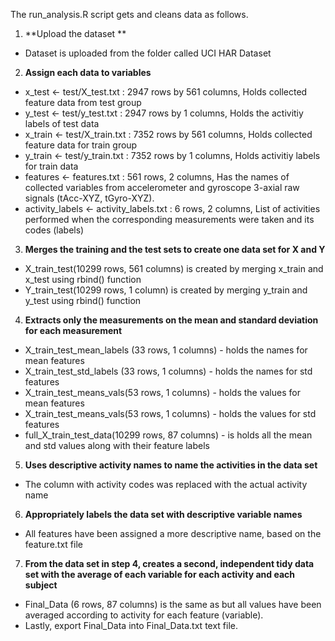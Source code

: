 The run_analysis.R script gets and cleans data as follows.
1. **Upload the dataset **
- Dataset is uploaded from the folder called UCI HAR Dataset
2. **Assign each data to variables**
- x_test <- test/X_test.txt : 2947 rows by 561 columns, Holds collected feature data from test group
- y_test <- test/y_test.txt : 2947 rows by 1 columns, Holds the activitiy labels of test data
- x_train <- test/X_train.txt : 7352 rows by 561 columns, Holds collected feature data for train group
- y_train <- test/y_train.txt : 7352 rows by 1 columns, Holds activitiy labels for train data
- features <- features.txt : 561 rows, 2 columns, Has the names of collected variables from accelerometer and gyroscope 3-axial raw signals (tAcc-XYZ, tGyro-XYZ).
- activity_labels <- activity_labels.txt : 6 rows, 2 columns, List of activities performed when the corresponding measurements were taken and its codes (labels)


3. **Merges the training and the test sets to create one data set for X and Y**
- X_train_test(10299 rows, 561 columns) is created by merging x_train and x_test using rbind() function
- Y_train_test(10299 rows, 1 column) is created by merging y_train and y_test using rbind() function
4. **Extracts only the measurements on the mean and standard deviation for each measurement**
- X_train_test_mean_labels (33 rows, 1 columns) - holds the names for mean features
- X_train_test_std_labels (33 rows, 1 columns) - holds the names for std features
- X_train_test_means_vals(53 rows, 1 columns) - holds the values for mean features
- X_train_test_means_vals(53 rows, 1 columns) - holds the values for std features
- full_X_train_test_data(10299 rows, 87 columns) - is holds all the mean and std values along with their feature labels
5. **Uses descriptive activity names to name the activities in the data set**
- The column with activity codes was replaced with the actual activity name
6. **Appropriately labels the data set with descriptive variable names**
- All features have been assigned a more descriptive name, based on the feature.txt file
7. **From the data set in step 4, creates a second, independent tidy data set with the average of each variable for each activity and each subject**
- Final_Data (6 rows, 87 columns) is the same as but all values have been averaged according to activity for each feature (variable). 
- Lastly, export Final_Data into Final_Data.txt text file.

